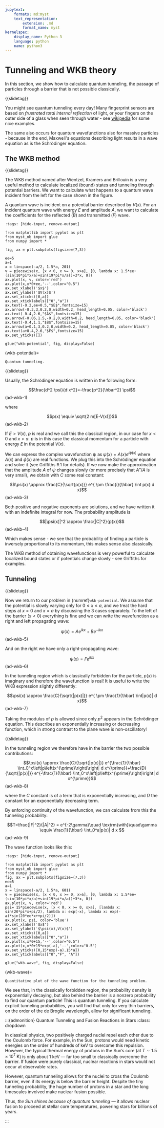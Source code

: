 ```yaml
---
jupytext:
    formats: md:myst
    text_representation:
        extension: .md
        format_name: myst
kernelspec:
    display_name: Python 3
    language: python
    name: python3
---
```



# Tunneling and WKB theory

<!-- G9.2 -->
In this section, we show how to calculate quantum tunneling, the passage of particles through a barrier that is not possible classically.

{{slidetag}}

You might see quantum tunneling every day! Many fingerprint sensors are based on *frustrated total internal reflection* of light, or your fingers on the outer side of a glass when seen through water - see [wikipedia](https://en.wikipedia.org/wiki/Total_internal_reflection#Frustrated_total_internal_reflection) for some nice examples.

The same also occurs for quantum wavefunctions also for massive particles - because in the end, Maxwell's equations describing light results in a wave equation as is the Schrödinger equation.

## The WKB method

{{slidetag}}

The WKB method named after Wentzel, Kramers and Brillouin is a very useful method to calculate localized (bound) states and tunneling through potential barriers. We want to calculate what happens to a quantum wave incident from the left for the case shown in the figure.

A quantum wave is incident on a potential barrier described by $V(x)$. For an incident quantum wave with energy $E$ and amplitude $A$, we want to calculate the coefficients for the reflected ($B$) and transmitted ($F$) wave.


```{code-cell} ipython3
:tags: [hide-input, remove-output]

from matplotlib import pyplot as plt
from myst_nb import glue
from numpy import *

fig, ax = plt.subplots(figsize=(7,3))

ee=5
a=1
x = linspace(-a/2, 1.5*a, 201)
v = piecewise(x, [x < 0, x >= 0, x>a], [0, lambda x: 1.5*ee+(sin(10*pi*x/a)+sin(19*pi*x/a))+3*x, 0])
ax.plot(x, v, color='red')
ax.plot(x,x*0+ee,'--',color="0.5")
ax.set_xlabel('$x$')
ax.set_ylabel('$V(x)$')
ax.set_xticks([0,a])
ax.set_xticklabels(["0","a"])
ax.text(-0.2,ee+0.5,"$E$",fontsize=15)
ax.arrow(-0.3,3,0.2,0,width=0.2, head_length=0.05, color='black')
ax.text(-0.4,2.6,"$A$",fontsize=15)
ax.arrow(-0.06,1.5,-0.2,0,width=0.2, head_length=0.05, color='black')
ax.text(-0.4,1.1,"$B$",fontsize=15)
ax.arrow(a+0.1,3,0.2,0,width=0.2, head_length=0.05, color='black')
ax.text(a+0.4,2.6,"$F$",fontsize=15)
ax.set_yticks([])

glue("wkb-potential", fig, display=False)
```

(wkb-potential)=
```{glue:figure} wkb-potential
Quantum tunneling.
```

{{slidetag}}

Usually, the Schrödinger equation is written in the following form: 

$$\frac{d^2 \psi}{d x^2}=-\frac{p^2}{\hbar^2} \psi$$(ad-wkb-1)

where

$$p(x) \equiv \sqrt{2 m[E-V(x)]}$$(ad-wkb-2)

If $E\gt V(x)$, $p$ is real and we call this the classical region, in our case for $x<0$ and $x>a$. $p$ is in this case the classical momentum for a particle with energy $E$ in the potential $V(x)$.

We can express the complex wavefunction $\psi$ as $\psi(x)=A(x) e^{i \phi(x)}$ where $A(x)$ and $\phi(x)$ are real functions. We plug this into the Schrödinger equation and solve it (see Griffiths 9.1 for details). If we now make the approximation that the amplitude $A$ of $\psi$ changes slowly (or more precisely that $A''/A$ is very small), we obtain with $C$ some real constant:

$$\psi(x) \approx \frac{C}{\sqrt{p(x)}} e^{ \pm \frac{i}{\hbar} \int p(x) d x}$$(ad-wkb-3)

Both positive and negative exponents are solutions, and we have written it with an indefinite integral for now. The probability amplitude is 

$$|\psi(x)|^2 \approx \frac{|C|^2}{p(x)}$$(ad-wkb-4)

Which makes sense - we see that the probability of finding a particle is inversely proportional to its momentum, this makes sense also classically.

The WKB method of obtaining wavefunctions is very powerful to calculate localized bound states or if potentials change slowly - see Griffiths for examples.

## Tunneling

{{slidetag}}

Now we return to our problem in {numref}`wkb-potential`. We assume that the potential is slowly varying only for $0\leq x \leq a$, and we treat the hard steps at $x=0$ and $x=a$ by discussing the 3 cases separately. To the left of the barrier ($x<0$) everything is fine and we can write the wavefunction as a right and left propagating wave:

$$\psi(x)=A e^{i k x}+B e^{-i k x}$$(ad-wkb-5)

And on the right we have only a right-propagating wave:

$$\psi(x)=F e^{i k x}$$(ad-wkb-6)

In the tunneling region which is classically forbidden for the particle, $p(x)$ is imaginary and therefore the wavefunction is real! It is useful to write the WKB expression slightly differently:

$$\psi(x) \approx \frac{C}{\sqrt{|p(x)|}} e^{ \pm \frac{1}{\hbar} \int|p(x)| d x}$$(ad-wkb-7)

Taking the modulus of $p$ is allowed since only $p^2$ appears in the Schrödinger equation. This describes an exponentially increasing or decreasing function, which in strong contrast to the plane wave is non-oscillatory!

{{slidetag}}

In the tunneling region we therefore have in the barrier the two possible contributions:

$$\psi(x) \approx \frac{C}{\sqrt{|p(x)|}} e^{\frac{1}{\hbar} \int_0^x\left|p\left(x^{\prime}\right)\right| d x^{\prime}}+\frac{D}{\sqrt{|p(x)|}} e^{-\frac{1}{\hbar} \int_0^x\left|p\left(x^{\prime}\right)\right| d x^{\prime}}$$(ad-wkb-8)

where the $C$ constant is of a term that is exponentially increasing, and $D$ the constant for an exponentially decreasing term.

By enforcing continuity of the wavefunction, we can calculate from this the tunneling probability:

$$T=\frac{|F|^2}{|A|^2} = e^{-2\gamma}\quad \textrm{with}\quad\gamma \equiv \frac{1}{\hbar} \int_0^a|p(x)| d x
$$(ad-wkb-9)

The wave function looks like this:


```{code-cell} ipython3
:tags: [hide-input, remove-output]

from matplotlib import pyplot as plt
from myst_nb import glue
from numpy import *
fig, ax = plt.subplots(figsize=(7,3))
ee=5
a=1
x = linspace(-a/2, 1.5*a, 601)
v = piecewise(x, [x < 0, x >= 0, x>a], [0, lambda x: 1.5*ee+(sin(10*pi*x/a)+sin(19*pi*x/a))+3*x, 0])
ax.plot(x, v, color='red')
psi= 15*piecewise(x, [x < 0, x >= 0, x>a], [lambda x: sin(20*pi*x+pi/2), lambda x: exp(-x), lambda x: exp(-a)*sin(20*ee*x++pi/2)])
ax.plot(x, psi, color='blue')
ax.set_xlabel('$x$')
ax.set_ylabel('$\psi(x),V(x)$')
ax.set_xticks([0,a])
ax.set_xticklabels(["0","a"])
ax.plot(x,x*0+15,'--',color="0.5")
ax.plot(x,x*0+15*exp(-a),'--',color="0.5")
ax.set_yticks([0,15*exp(-a),15*a])
ax.set_yticklabels(["0","F", "A"])

glue("wkb-wave", fig, display=False)
```

(wkb-wave)=
```{glue:figure} wkb-wave
Quantitative plot of the wave function for the tunneling problem.
```

We see that, in the classically forbidden region, the probability density is exponentially decaying, but also behind the barrier is a nonzero probability to find our quantum particle! This is quantum tunneling. If you calculate explicit tunneling probabilities, you will find that only for very thin barriers, on the order of the de Broglie wavelength, allow for significant tunneling.

:::{admonition} Quantum Tunneling and Fusion Reactions in Stars
:class: dropdown

In classical physics, two positively charged nuclei repel each other due to the Coulomb force. For example, in the Sun, protons would need kinetic energies on the order of hundreds of keV to overcome this repulsion. However, the typical thermal energy of protons in the Sun’s core (at $T \sim 1.5 \times 10^7\ \text{K}$) is only about 1 keV — far too small to classically overcome the barrier. If fusion were purely classical, nuclear reactions in stars would not occur at observable rates.

However, quantum tunneling allows for the nuclei to cross the Coulomb barrier, even if its energy is below the barrier height. Despite the tiny tunneling probability, the huge number of protons in a star and the long timescales involved make nuclear fusion possible.

Thus, *the Sun shines because of quantum tunneling* — it allows nuclear fusion to proceed at stellar core temperatures, powering stars for billions of years.

:::